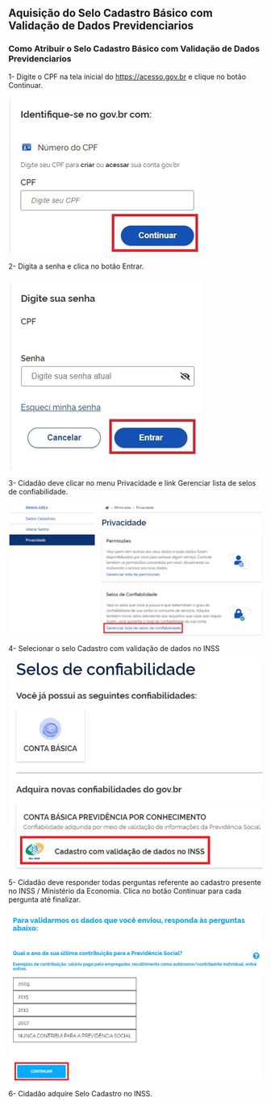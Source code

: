 

## Aquisição do Selo Cadastro Básico com Validação de Dados Previdenciarios

### Como Atribuir o Selo Cadastro Básico com Validação de Dados Previdenciarios

1- Digite o CPF na tela inicial do https://acesso.gov.br e clique no botão Continuar.

![](CATALOGO-VALIDACAO-DADOS-PREVIDENCIARIOS-IMG1.webp)


2- Digita a senha e clica no botão Entrar.

![](CATALOGO-VALIDACAO-DADOS-PREVIDENCIARIOS-IMG2.webp)

3- Cidadão deve clicar no menu Privacidade e link Gerenciar lista de selos de confiabilidade.

![](CATALOGO-VALIDACAO-DADOS-PREVIDENCIARIOS-IMG3.jpg)

4- Selecionar o selo Cadastro com validação de dados no INSS

![](CATALOGO-VALIDACAO-DADOS-PREVIDENCIARIOS-IMG4.jpg)

5- Cidadão deve responder todas perguntas referente ao cadastro presente no INSS / Ministério da Economia. Clica no botão Continuar para cada pergunta até finalizar.

![](CATALOGO-VALIDACAO-DADOS-PREVIDENCIARIOS-IMG5.jpg)

6- Cidadão adquire Selo Cadastro no INSS.
